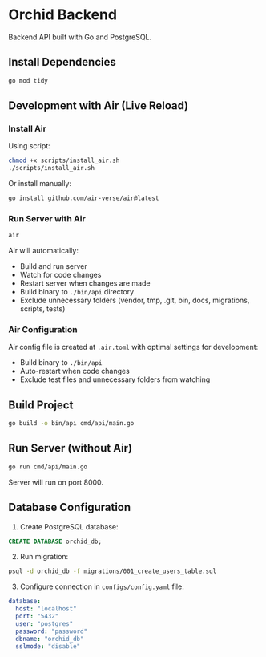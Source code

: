 # Orchid Backend

Backend API built with Go and PostgreSQL.

## Install Dependencies

```bash
go mod tidy
```

## Development with Air (Live Reload)

### Install Air

Using script:
```bash
chmod +x scripts/install_air.sh
./scripts/install_air.sh
```

Or install manually:
```bash
go install github.com/air-verse/air@latest
```

### Run Server with Air

```bash
air
```

Air will automatically:
- Build and run server
- Watch for code changes
- Restart server when changes are made
- Build binary to `./bin/api` directory
- Exclude unnecessary folders (vendor, tmp, .git, bin, docs, migrations, scripts, tests)

### Air Configuration

Air config file is created at `.air.toml` with optimal settings for development:
- Build binary to `./bin/api`
- Auto-restart when code changes
- Exclude test files and unnecessary folders from watching

## Build Project

```bash
go build -o bin/api cmd/api/main.go
```

## Run Server (without Air)

```bash
go run cmd/api/main.go
```

Server will run on port 8000.

## Database Configuration

1. Create PostgreSQL database:
```sql
CREATE DATABASE orchid_db;
```

2. Run migration:
```bash
psql -d orchid_db -f migrations/001_create_users_table.sql
```

3. Configure connection in `configs/config.yaml` file:
```yaml
database:
  host: "localhost"
  port: "5432"
  user: "postgres"
  password: "password"
  dbname: "orchid_db"
  sslmode: "disable"
